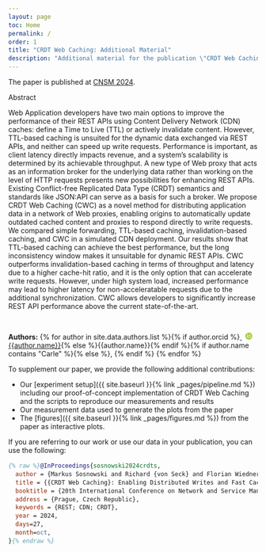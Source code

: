 ```yaml
---
layout: page
toc: Home
permalink: /
order: 1
title: "CRDT Web Caching: Additional Material"
description: "Additional material for the publication \"CRDT Web Caching: Enabling Distributed Writes and Fast Cache Consistency for REST APIs\", providing access to published data and tools."
---
```


The paper is published at [CNSM 2024](https://www.cnsm-conf.org/2024/).


<div class="accordion-box">
  <div class="accordion-box__title">
    Abstract
  </div>
  <div class="accordion-box__content">
      <p>Web Application developers have two main options to improve the performance of their REST APIs using Content Delivery Network (CDN) caches: define a Time to Live (TTL) or actively invalidate content. However, TTL-based caching is unsuited for the dynamic data exchanged via REST APIs, and neither can speed up write requests. Performance is important, as client latency directly impacts revenue, and a system’s scalability is determined by its achievable throughput. A new type of Web proxy that acts as an information broker for the underlying data rather than working on the level of HTTP requests presents new possibilities for enhancing REST APIs. Existing Conflict-free Replicated Data Type (CRDT) semantics and standards like JSON:API can serve as a basis for such a broker. We propose CRDT Web Caching (CWC) as a novel method for distributing application data in a network of Web proxies, enabling origins to automatically update outdated cached content and proxies to respond directly to write requests. We compared simple forwarding, TTL-based caching, invalidation-based caching, and CWC in a simulated CDN deployment. Our results show that TTL-based caching can achieve the best performance, but the long inconsistency window makes it unsuitable for dynamic REST APIs. CWC outperforms invalidation-based caching in terms of throughput and latency due to a higher cache-hit ratio, and it is the only option that can accelerate write requests. However, under high system load, increased performance may lead to higher latency for non-acceleratable requests due to the additional synchronization. CWC allows developers to significantly increase REST API performance above the current state-of-the-art.</p>
  </div>
</div><br>

**Authors:**
{% for author in site.data.authors.list %}{% if author.orcid %}<a style="border-bottom: none" href="https://orcid.org/{{author.orcid}}">
<img src="assets/ORCIDiD_icon16x16.png" style="width: 1em; margin-inline-start: 0.5em;" alt="ORCID iD icon"/></a>
[{{author.name}}](https://orcid.org/{{author.orcid}}){% else %}{{author.name}}{% endif %}{% if author.name contains "Carle" %}{% else %}, {% endif %}
{% endfor %}


To supplement our paper, we provide the following additional contributions:

- Our [experiment setup]({{ site.baseurl }}{% link _pages/pipeline.md %}) including our proof-of-concept implementation of CRDT Web Caching and the scripts to reproduce our measurements and results
- Our measurement data used to generate the plots from the paper
- The [figures]({{ site.baseurl }}{% link _pages/figures.md %}) from the paper as interactive plots.


If you are referring to our work or use our data in your publication, you can use the following:

```bib
{% raw %}@InProceedings{sosnowski2024crdts,
  author = {Markus Sosnowski and Richard {von Seck} and Florian Wiedner and Georg Carle},
  title = {{CRDT Web Caching}: Enabling Distributed Writes and Fast Cache Consistency for {REST} {APIs}},
  booktitle = {20th International Conference on Network and Service Management (CNSM)},
  address = {Prague, Czech Republic},
  keywords = {REST; CDN; CRDT},
  year = 2024,
  days=27,
  month=oct,
}{% endraw %}
```

